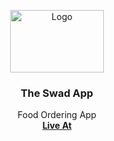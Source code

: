 <p align="center">
  <a href="https://github.com/othneildrew/Best-README-Template">
    <img src="https://cdn.dribbble.com/users/723155/screenshots/4572417/git.jpg?compress=1&resize=400x300" alt="Logo" width="150" height="100">
  </a>

  <h3 align="center">The Swad App</h3>

  <p align="center">
    Food Ordering App
    <br />
    <a href="https://swadapp.netlify.app/"><strong>Live At</strong></a>
   
  </p>
</p>
